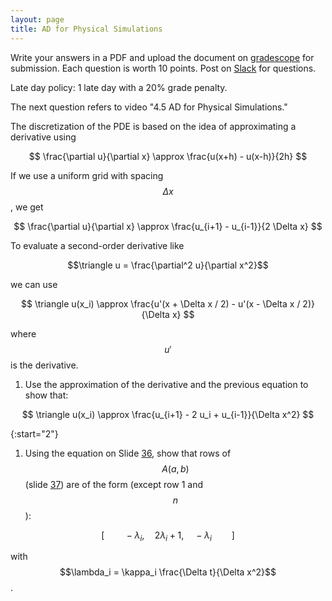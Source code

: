 ```yaml
---
layout: page
title: AD for Physical Simulations
--- 
```


Write your answers in a PDF and upload the document on [gradescope](https://www.gradescope.com/courses/102338) for submission. Each question is worth 10 points. Post on [Slack](https://stanford.enterprise.slack.com/) for questions.

Late day policy: 1 late day with a 20% grade penalty.

The next question refers to video "4.5 AD for Physical Simulations."

The discretization of the PDE is based on the idea of approximating a derivative using

$$ \frac{\partial u}{\partial x} \approx \frac{u(x+h) - u(x-h)}{2h} $$

If we use a uniform grid with spacing $$\Delta x$$, we get

$$ \frac{\partial u}{\partial x} \approx \frac{u_{i+1} - u_{i-1}}{2 \Delta x} $$

To evaluate a second-order derivative like 

$$\triangle u = \frac{\partial^2 u}{\partial x^2}$$

we can use

$$ \triangle u(x_i) \approx \frac{u'(x + \Delta x / 2) - u'(x - \Delta x / 2)}{\Delta x} $$

where $$u'$$ is the derivative.

1. Use the approximation of the derivative and the previous equation to show that:

$$ \triangle u(x_i) \approx \frac{u_{i+1} - 2 u_i + u_{i-1}}{\Delta x^2} $$

{:start="2"}
1. Using the equation on Slide [36](https://ericdarve.github.io/cme216-spring-2020/Slides/AD/AD.pdf#page=40), show that rows of $$A(a,b)$$ (slide [37](https://ericdarve.github.io/cme216-spring-2020/Slides/AD/AD.pdf#page=41)) are of the form (except row 1 and $$n$$):

$$ [ \hspace{2em} -\lambda_i, \quad 2 \lambda_i + 1, \quad - \lambda_i \hspace{2em}] $$

with $$\lambda_i = \kappa_i \frac{\Delta t}{\Delta x^2}$$.